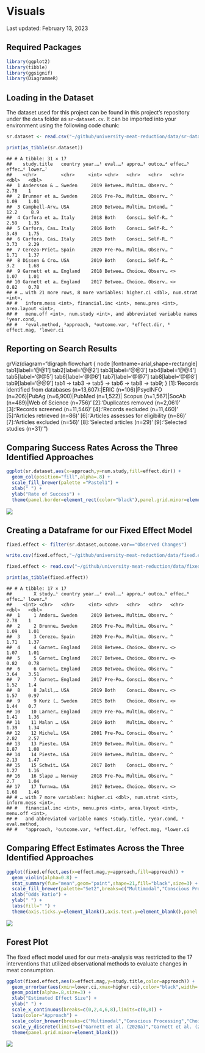 Visuals
================
Last updated: February 13, 2023

## Required Packages

``` r
library(ggplot2)
library(tibble)
library(ggsignif)
library(DiagrammeR)
```

## Loading in the Dataset

The dataset used for this project can be found in this project’s
repository under the `data` folder as `sr-dataset.cv`. It can be
imported into your environment using the following code chunk:

``` r
sr.dataset <- read.csv("~/github/university-meat-reduction/data/sr-dataset.csv")

print(as_tibble(sr.dataset))
```

    ## # A tibble: 31 × 17
    ##    study.title   country year.…¹ eval.…² appro…³ outco…⁴ effec…⁵ effec…⁶ lower…⁷
    ##    <chr>         <chr>     <int> <chr>   <chr>   <chr>   <chr>     <dbl>   <dbl>
    ##  1 Andersson & … Sweden     2019 Betwee… Multim… Observ… ^          2.78    1   
    ##  2 Brunner et a… Sweden     2016 Pre-Po… Multim… Observ… ^          1.09    1.01
    ##  3 Campbell-Arv… USA        2010 Betwee… Multim… Intend… ^         12.2     8.9 
    ##  4 Carfora et a… Italy      2018 Both    Consci… Self-R… ^          2.59    1.35
    ##  5 Carfora, Cas… Italy      2016 Both    Consci… Self-R… ^          3.49    1.75
    ##  6 Carfora, Cas… Italy      2015 Both    Consci… Self-R… ^          3.73    2.29
    ##  7 Cerezo-Priet… Spain      2020 Pre-Po… Multim… Observ… ^          1.71    1.37
    ##  8 Dissen & Cro… USA        2019 Both    Consci… Self-R… ^          3.2     1.68
    ##  9 Garnett et a… England    2018 Betwee… Choice… Observ… <>         1.07    1.01
    ## 10 Garnett et a… England    2017 Betwee… Choice… Observ… <>         0.82    0.78
    ## # … with 21 more rows, 8 more variables: higher.ci <dbl>, num.strat <int>,
    ## #   inform.mess <int>, financial.inc <int>, menu.pres <int>, area.layout <int>,
    ## #   menu.off <int>, num.study <int>, and abbreviated variable names ¹​year.cond,
    ## #   ²​eval.method, ³​approach, ⁴​outcome.var, ⁵​effect.dir, ⁶​effect.mag, ⁷​lower.ci

## Reporting on Search Results

grViz(diagram=“digraph flowchart { node
\[fontname=arial,shape=rectangle\] tab1\[label=‘@@1’\]
tab2\[label=‘@@2’\] tab3\[label=‘@@3’\] tab4\[label=‘@@4’\]
tab5\[label=‘@@5’\] tab6\[label=‘@@6’\] tab7\[label=‘@@7’\]
tab8\[label=‘@@8’\] tab9\[label=‘@@9’\] tab1 -\> tab3 -\> tab5 -\> tab6
-\> tab8 -\> tab9; } \[1\]:‘Records identified from databases
(n=13,607):\|ERIC (n=106)\|PsycINFO (n=206)\|PubAg (n=6,900)\|PubMed
(n=1,522)\| Scopus (n=1,567)\|SocAb (n=489)\|Web of Science (n=756)’
\[2\]:‘Duplicates removed (n=2,061)’ \[3\]:‘Records screened (n=11,546)’
\[4\]:‘Records excluded (n=11,460)’ \[5\]:‘Articles retrieved (n=86)’
\[6\]:‘Articles assesses for eligibility (n=86)’ \[7\]:‘Articles
excluded (n=56)’ \[8\]:‘Selected articles (n=29)’ \[9\]:‘Selected
studies (n=31)’”)

## Comparing Success Rates Across the Three Identified Approaches

``` r
ggplot(sr.dataset,aes(x=approach,y=num.study,fill=effect.dir)) + 
  geom_col(position="fill",alpha=.8) + 
  scale_fill_brewer(palette ="Pastel1") +
  xlab(" ") + 
  ylab("Rate of Success") +
  theme(panel.border=element_rect(color="black"),panel.grid.minor=element_blank())
```

![](visuals_files/figure-gfm/unnamed-chunk-3-1.png)<!-- -->

## Creating a Dataframe for our Fixed Effect Model

``` r
fixed.effect <- filter(sr.dataset,outcome.var=="Observed Changes")
```

``` r
write.csv(fixed.effect,"~/github/university-meat-reduction/data/fixed.effect.csv")
```

``` r
fixed.effect <- read.csv("~/github/university-meat-reduction/data/fixed.effect.csv")

print(as_tibble(fixed.effect))
```

    ## # A tibble: 17 × 17
    ##        X study…¹ country year.…² eval.…³ appro…⁴ outco…⁵ effec…⁶ effec…⁷ lower…⁸
    ##    <int> <chr>   <chr>     <int> <chr>   <chr>   <chr>   <chr>     <dbl>   <dbl>
    ##  1     1 Anders… Sweden     2019 Betwee… Multim… Observ… ^          2.78    1   
    ##  2     2 Brunne… Sweden     2016 Pre-Po… Multim… Observ… ^          1.09    1.01
    ##  3     3 Cerezo… Spain      2020 Pre-Po… Multim… Observ… ^          1.71    1.37
    ##  4     4 Garnet… England    2018 Betwee… Choice… Observ… <>         1.07    1.01
    ##  5     5 Garnet… England    2017 Betwee… Choice… Observ… <>         0.82    0.78
    ##  6     6 Garnet… England    2018 Betwee… Choice… Observ… ^          3.64    3.51
    ##  7     7 Garnet… England    2017 Pre-Po… Consci… Observ… ^          1.52    1.4 
    ##  8     8 Jalil,… USA        2019 Both    Consci… Observ… <>         1.57    0.97
    ##  9     9 Kurz (… Sweden     2015 Both    Choice… Observ… <>         1.44    0.7 
    ## 10    10 Larner… England    2019 Pre-Po… Multim… Observ… ^          1.41    1.36
    ## 11    11 Malan … USA        2019 Both    Multim… Observ… ^          1.39    1.34
    ## 12    12 Michel… USA        2001 Pre-Po… Consci… Observ… ^          2.82    2.57
    ## 13    13 Pieste… USA        2019 Betwee… Multim… Observ… ^          1.87    1.08
    ## 14    14 Pieste… USA        2019 Betwee… Multim… Observ… ^          2.13    1.47
    ## 15    15 Schwit… USA        2017 Both    Consci… Observ… ^          1.27    1.16
    ## 16    16 Slapø … Norway     2018 Pre-Po… Multim… Observ… ^          2.7     1.04
    ## 17    17 Turnwa… USA        2017 Betwee… Choice… Observ… <>         1.68    1.46
    ## # … with 7 more variables: higher.ci <dbl>, num.strat <int>, inform.mess <int>,
    ## #   financial.inc <int>, menu.pres <int>, area.layout <int>, menu.off <int>,
    ## #   and abbreviated variable names ¹​study.title, ²​year.cond, ³​eval.method,
    ## #   ⁴​approach, ⁵​outcome.var, ⁶​effect.dir, ⁷​effect.mag, ⁸​lower.ci

## Comparing Effect Estimates Across the Three Identified Approaches

``` r
ggplot(fixed.effect,aes(x=effect.mag,y=approach,fill=approach)) +
  geom_violin(alpha=0.8) + 
  stat_summary(fun="mean",geom="point",shape=21,fill="black",size=3) +
  scale_fill_brewer(palette="Set2",breaks=c("Multimodal","Conscious Processing","Choice Architecture"),labels=c("Multimodal (n=10)","Conscious Processing (n=16)","Choice Architecture (n=5)")) +
  xlab("Odds Ratio") + 
  ylab(" ") +
  labs(fill=" ") +
  theme(axis.ticks.y=element_blank(),axis.text.y=element_blank(),panel.grid.minor=element_blank())
```

![](visuals_files/figure-gfm/unnamed-chunk-7-1.png)<!-- -->

## Forest Plot

The fixed effect model used for our meta-analysis was restricted to the
17 interventions that utilized observational methods to evaluate changes
in meat consumption.

``` r
ggplot(fixed.effect,aes(x=effect.mag,y=study.title,color=approach)) + 
  geom_errorbar(aes(xmin=lower.ci,xmax=higher.ci),color="black",width=.2,size=.3) +
  geom_point(alpha=.8,size=3) + 
  xlab("Estimated Effect Size") + 
  ylab(" ") + 
  scale_x_continuous(breaks=c(0,2,4,6,8),limits=c(0,8)) +
  labs(color="Approach") +
  scale_color_brewer(breaks=c("Multimodal","Conscious Processing","Choice Architecture"),palette="Set2",labels=c("Multimodal (n=10)","Conscious Processing (n=16)","Choice Architecture (n=5)")) +
  scale_y_discrete(limits=c("Garnett et al. (2020a)","Garnett et al. (2021)","Brunner et al. (2018)","Schwitzgebel, Cokelet, & Singer (2020)","Malan (2020)","Larner et al. (2021)","Kurz (2018)","Garnett et al. (2019)","Jalil, Tasoff, & Bustamante (2020)","Turnwald & Crum (2019)","Cerezo-Prieto & Frutos-Esteban (2021)","Piester et al. (2020a)","Piester et al. (2020b)","Slapø & Karevold (2019)","Andersson & Nelander (2021)","Michels et al. (2008)","Garnett et al. (2020b)")) + 
  theme(panel.grid.minor=element_blank())
```

![](visuals_files/figure-gfm/unnamed-chunk-8-1.png)<!-- -->
